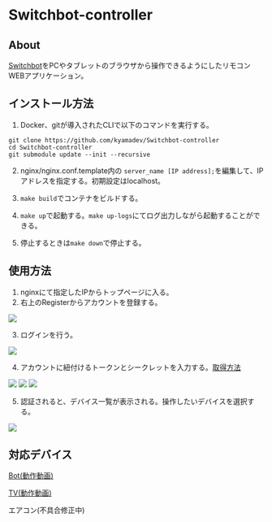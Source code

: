 # Switchbot-controller

## About
[Switchbot](https://www.switchbot.jp/)をPCやタブレットのブラウザから操作できるようにしたリモコンWEBアプリケーション。

## インストール方法
1. Docker、gitが導入されたCLIで以下のコマンドを実行する。
```
git clone https://github.com/kyamadev/Switchbot-controller
cd Switchbot-controller
git submodule update --init --recursive
```
2. nginx/nginx.conf.template内の
```server_name [IP address];```を編集して、IPアドレスを指定する。初期設定はlocalhost。

3. ```make build```でコンテナをビルドする。

4. ```make up```で起動する。```make up-logs```にてログ出力しながら起動することができる。

5. 停止するときは```make down```で停止する。

## 使用方法
1. nginxにて指定したIPからトップページに入る。
2. 右上のRegisterからアカウントを登録する。

![ ](https://imgur.com/a/e1h0tgo)

3. ログインを行う。

![ ](https://imgur.com/a/DQdmjFU)

4. アカウントに紐付けるトークンとシークレットを入力する。[取得方法](https://support.switch-bot.com/hc/ja/articles/12822710195351-%E3%83%88%E3%83%BC%E3%82%AF%E3%83%B3%E3%81%AE%E5%8F%96%E5%BE%97%E6%96%B9%E6%B3%95)

![ ](https://imgur.com/a/rf0DgEb)
![ ](https://imgur.com/sWprO3r)
![ ](https://imgur.com/PeKmMFw)

5. 認証されると、デバイス一覧が表示される。操作したいデバイスを選択する。

![ ](https://imgur.com/uxJBeC8)

## 対応デバイス
[Bot(動作動画)](https://youtu.be/kO0syEj4S6k)

[TV(動作動画)](https://youtu.be/TZuZ8X9-1Pc)

エアコン(不具合修正中)

